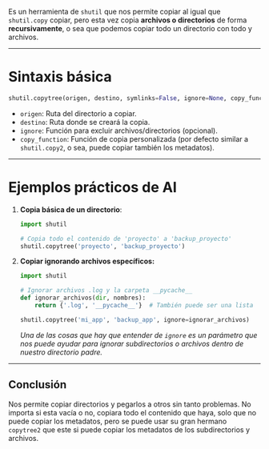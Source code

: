 Es un herramienta de `shutil` que nos permite copiar al igual que `shutil.copy` copiar, pero esta vez copia **archivos o directorios** de forma **recursivamente**, o sea que podemos copiar todo un directorio con todo y archivos.

--- 
# Sintaxis básica 
``` python
shutil.copytree(origen, destino, symlinks=False, ignore=None, copy_function=copy2, ignore_dangling_symlinks=False)
```
- `origen`: Ruta del directorio a copiar.
- `destino`: Ruta donde se creará la copia.
- `ignore`: Función para excluir archivos/directorios (opcional).
- `copy_function`: Función de copia personalizada (por defecto similar a `shutil.copy2`, o sea, puede copiar también los metadatos). 
---
# Ejemplos prácticos de AI
1. **Copia básica de un directorio**:
	``` python
	import shutil
	
	# Copia todo el contenido de 'proyecto' a 'backup_proyecto'
	shutil.copytree('proyecto', 'backup_proyecto')
	```
2. **Copiar ignorando archivos específicos:**
	``` python
	import shutil
	
	# Ignorar archivos .log y la carpeta __pycache__
	def ignorar_archivos(dir, nombres):
	    return {'.log', '__pycache__'}  # También puede ser una lista
	
	shutil.copytree('mi_app', 'backup_app', ignore=ignorar_archivos)
	```
	*Una de las cosas que hay que entender de `ignore` es un parámetro que nos puede ayudar para ignorar subdirectorios o archivos dentro de nuestro directorio padre.*
---
## Conclusión 
Nos permite copiar directorios y pegarlos a otros sin tanto problemas. No importa si esta vacía o no, copiara todo el contenido que haya, solo que no puede copiar los metadatos, pero se puede usar su gran hermano `copytree2` que este si puede copiar los metadatos de los subdirectorios y archivos.
